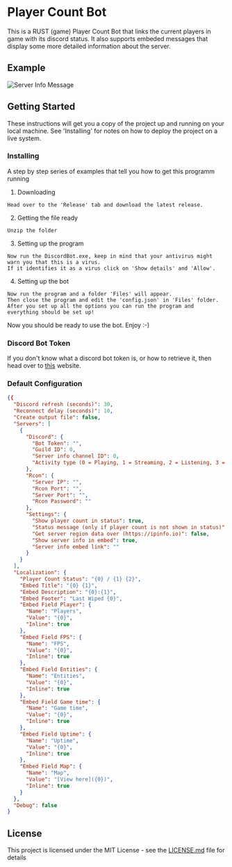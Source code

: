# Player Count Bot

This is a RUST (game) Player Count Bot that links the current players in game with its discord status.
It also supports embeded messages that display some more detailed information about the server.

## Example

![Server Info Message](https://i.imgur.com/YtwrM5X.png)

## Getting Started

These instructions will get you a copy of the project up and running on your local machine. See 'Installing' for notes on how to deploy the project on a live system.

### Installing

A step by step series of examples that tell you how to get this programm running

1. Downloading

```
Head over to the 'Release' tab and download the latest release.
```

2. Getting the file ready

```
Unzip the folder
```

3. Setting up the program

```
Now run the DiscordBot.exe, keep in mind that your antivirus might warn you that this is a virus.
If it identifies it as a virus click on 'Show details' and 'Allow'.
```

4. Setting up the bot

```
Now run the program and a folder 'Files' will appear.
Then close the program and edit the 'config.json' in 'Files' folder.
After you set up all the options you can run the program and everything should be set up!
```

Now you should be ready to use the bot. Enjoy :-)

### Discord Bot Token

If you don't know what a discord bot token is, or how to retrieve it, then head over to [this](https://github.com/reactiflux/discord-irc/wiki/Creating-a-discord-bot-&-getting-a-token) website. 

### Default Configuration

```json
{{
  "Discord refresh (seconds)": 30,
  "Reconnect delay (seconds)": 10,
  "Create output file": false,
  "Servers": [
    {
      "Discord": {
        "Bot Token": "",
        "Guild ID": 0,
        "Server info channel ID": 0,
        "Activity type (0 = Playing, 1 = Streaming, 2 = Listening, 3 = Watching)": 0
      },
      "Rcon": {
        "Server IP": "",
        "Rcon Port": "",
        "Server Port": "",
        "Rcon Password": ""
      },
      "Settings": {
        "Show player count in status": true,
        "Status message (only if player count is not shown in status)": "",
        "Get server region data over (https://ipinfo.io)": false,
        "Show server info in embed": true,
        "Server info embed link": ""
      }
    }
  ],
  "Localization": {
    "Player Count Status": "{0} / {1} {2}",
    "Embed Title": "{0} {1}",
    "Embed Description": "{0}:{1}",
    "Embed Footer": "Last Wiped {0}",
    "Embed Field Player": {
      "Name": "Players",
      "Value": "{0}",
      "Inline": true
    },
    "Embed Field FPS": {
      "Name": "FPS",
      "Value": "{0}",
      "Inline": true
    },
    "Embed Field Entities": {
      "Name": "Entities",
      "Value": "{0}",
      "Inline": true
    },
    "Embed Field Game time": {
      "Name": "Game time",
      "Value": "{0}",
      "Inline": true
    },
    "Embed Field Uptime": {
      "Name": "Uptime",
      "Value": "{0}",
      "Inline": true
    },
    "Embed Field Map": {
      "Name": "Map",
      "Value": "[View here]({0})",
      "Inline": true
    }
  },
  "Debug": false
}
```

## License

This project is licensed under the MIT License - see the [LICENSE.md](LICENSE.md) file for details


